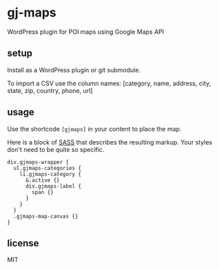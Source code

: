 gj-maps
=======

WordPress plugin for POI maps using Google Maps API

## setup

Install as a WordPress plugin or git submodule.

To import a CSV use the column names:
[category, name, address, city, state, zip, country, phone, url]

## usage

Use the shortcode `[gjmaps]` in your content to place the map.

Here is a block of [SASS](http://sass-lang.com) that describes the resulting
markup. Your styles don't need to be quite so specific.

```
div.gjmaps-wrapper {
  ul.gjmaps-categories {
    li.gjmaps-category {
      &.active {}
      div.gjmaps-label {
        span {}
      }
    }
  }
  .gjmaps-map-canvas {}
}
```

## license

MIT
